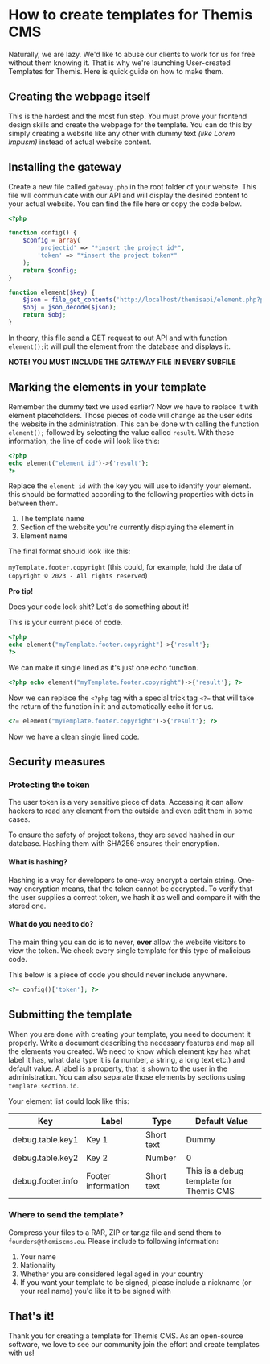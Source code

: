 # How to create templates for Themis CMS

Naturally, we are lazy. We'd like to abuse our clients to work for us for free without them knowing it. That is why we're launching User-created Templates for Themis. Here is quick guide on how to make them.

## Creating the webpage itself

This is the hardest and the most fun step. You must prove your frontend design skills and create the webpage for the template. You can do this by simply creating a website like any other with dummy text *(like Lorem Impusm)* instead of actual website content.

## Installing the gateway

Create a new file called `gateway.php` in the root folder of your website. This file will communicate with our API and will display the desired content to your actual website. You can find the file here or copy the code below.

```php
<?php

function config() {
    $config = array(
        'projectid' => "*insert the project id*",
        'token' => "*insert the project token*"
    );
    return $config;
}

function element($key) {
    $json = file_get_contents('http://localhost/themisapi/element.php?projectid=' . config()['projectid'] . '&token=' . config()['token'] . '&element=' . $key);
    $obj = json_decode($json);
    return $obj;
}
```

In theory, this file send a GET request to out API and with function `element();`it will pull the element from the database and displays it.

**NOTE! YOU MUST INCLUDE THE GATEWAY FILE IN EVERY SUBFILE**

## Marking the elements in your template

Remember the dummy text we used earlier? Now we have to replace it with element placeholders. Those pieces of code will change as the user edits the website in the administration. This can be done with calling the function `element();` followed by selecting the value called `result`. With these information, the line of code will look like this:

```php
<?php
echo element("element id")->{'result'};
?>
```

Replace the `element id` with the key you will use to identify your element. this should be formatted according to the following properties with dots in between them.

1. The template name
2. Section of the website you're currently displaying the element in
3. Element name

The final format should look like this:

`myTemplate.footer.copyright` (this could, for example, hold the data of `Copyright © 2023 - All rights reserved`)



**Pro tip!**

Does your code look shit? Let's do something about it!



This is your current piece of code.

```php
<?php
echo element("myTemplate.footer.copyright")->{'result'};
?>
```

We can make it single lined as it's just one echo function.

```php
<?php echo element("myTemplate.footer.copyright")->{'result'}; ?>
```

Now we can replace the `<?php` tag with a special trick tag `<?=` that will take the return of the function in it and automatically echo it for us.

```php
<?= element("myTemplate.footer.copyright")->{'result'}; ?>
```

Now we have a clean single lined code.



## Security measures

### Protecting the token

The user token is a very sensitive piece of data. Accessing it can allow hackers to read any element from the outside and even edit them in some cases.

To ensure the safety of project tokens, they are saved hashed in our database. Hashing them with SHA256 ensures their encryption.

#### What is hashing?

Hashing is a way for developers to one-way encrypt a certain string. One-way encryption means, that the token cannot be decrypted. To verify that the user supplies a correct token, we hash it as well and compare it with the stored one.



#### What do you need to do?

The main thing you can do is to never, **ever** allow the website visitors to view the token. We check every single template for this type of malicious code.

This below is a piece of code you should never include anywhere.

```php
<?= config()['token']; ?>
```



## Submitting the template

When you are done with creating your template, you need to document it properly. Write a document describing the necessary features and map all the elements you created. We need to know which element key has what label it has, what data type it is (a number, a string, a long text etc.) and default value. A label is a property, that is shown to the user in the administration. You can also separate those elements by sections using `template.section.id`.

Your element list could look like this:

| Key               | Label              | Type       | Default Value                           |
| ----------------- | ------------------ | ---------- | --------------------------------------- |
| debug.table.key1  | Key 1              | Short text | Dummy                                   |
| debug.table.key2  | Key 2              | Number     | 0                                       |
| debug.footer.info | Footer information | Short text | This is a debug template for Themis CMS |



### Where to send the template?

Compress your files to a RAR, ZIP or tar.gz file and send them to `founders@themiscms.eu`. Please include to following information:

1. Your name
2. Nationality
3. Whether you are considered legal aged in your country
4. If you want your template to be signed, please include a nickname (or your real name) you'd like it to be signed with



## That's it!

Thank you for creating a template for Themis CMS. As an open-source software, we love to see our community join the effort and create templates with us!
